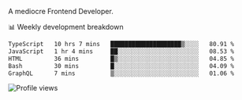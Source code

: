A mediocre Frontend Developer.

📊 Weekly development breakdown
<!--START_SECTION:waka-->

```txt
TypeScript   10 hrs 7 mins   ████████████████████▒░░░░   80.91 %
JavaScript   1 hr 4 mins     ██░░░░░░░░░░░░░░░░░░░░░░░   08.53 %
HTML         36 mins         █▒░░░░░░░░░░░░░░░░░░░░░░░   04.85 %
Bash         30 mins         █░░░░░░░░░░░░░░░░░░░░░░░░   04.09 %
GraphQL      7 mins          ▒░░░░░░░░░░░░░░░░░░░░░░░░   01.06 %
```

<!--END_SECTION:waka-->

<img src="https://gpvc.arturio.dev/iqbalfasri" alt="Profile views"/>
